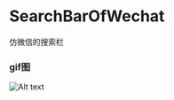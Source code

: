 # SearchBarOfWechat
仿微信的搜索栏

### gif图

![Alt text](https://github.com/fengzhihao123/SearchBarOfWechat/blob/master/FZHSearchBarOfWechat/FZHSearchOfWechat.gif)
